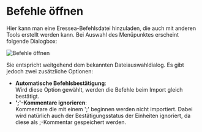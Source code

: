 # Befehle öffnen

Hier kann man eine Eressea-Befehlsdatei hinzuladen, die auch mit anderen
Tools erstellt werden kann. Bei Auswahl des Menüpunktes erscheint
folgende Dialogbox:

![Befehle öffnen](/images/help/magellan/menu_file_openorders.gif)


Sie entspricht weitgehend dem bekannten Dateiauswahldialog. Es gibt
jedoch zwei zusätzliche Optionen:

* **Automatische Befehlsbestätigung**:<br />Wird diese Option gewählt, werden die Befehle beim Import gleich bestätigt.
* **';'-Kommentare ignorieren**:<br />Kommentare die mit einem ';' beginnen werden nicht importiert. Dabei wird natürlich auch der Bestätigungsstatus der Einheiten ignoriert, da diese als ;-Kommentar gespeichert werden.

